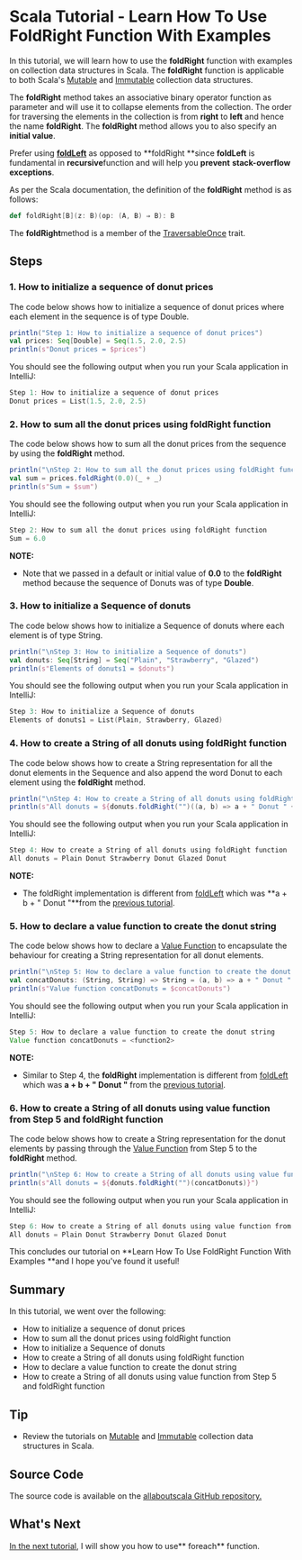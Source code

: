 # Scala Tutorial - Learn How To Use FoldRight Function With Examples


In this tutorial, we will learn how to use the **foldRight** function with examples on collection data structures in Scala. The **foldRight** function is applicable to both Scala's [Mutable](http://allaboutscala.com/tutorials/chapter-7-beginner-tutorial-using-scala-mutable-collection/) and [Immutable](http://allaboutscala.com/tutorials/chapter-6-beginner-tutorial-using-scala-immutable-collection/) collection data structures.

 

The **foldRight** method takes an associative binary operator function as parameter and will use it to collapse elements from the collection. The order for traversing the elements in the collection is from **right** to **left** and hence the name **foldRight**. The **foldRight** method allows you to also specify an **initial value**.

 

Prefer using [**foldLeft**](http://allaboutscala.com/tutorials/chapter-8-beginner-tutorial-using-scala-collection-functions/scala-foldleft-example/) as opposed to **foldRight **since **foldLeft** is fundamental in **recursive**function and will help you **prevent** **stack-overflow exceptions**.

 

As per the Scala documentation, the definition of the **foldRight** method is as follows:

```scala
def foldRight[B](z: B)(op: (A, B) ⇒ B): B

```

 

The **foldRight**method is a member of the [TraversableOnce](http://www.scala-lang.org/api/current/scala/collection/TraversableOnce.html) trait.

## Steps

### 1. How to initialize a sequence of donut prices

The code below shows how to initialize a sequence of donut prices where each element in the sequence is of type Double.

```scala
println("Step 1: How to initialize a sequence of donut prices")
val prices: Seq[Double] = Seq(1.5, 2.0, 2.5)
println(s"Donut prices = $prices")

```

 

You should see the following output when you run your Scala application in IntelliJ:

```scala
Step 1: How to initialize a sequence of donut prices
Donut prices = List(1.5, 2.0, 2.5)

```

 

### 2. How to sum all the donut prices using foldRight function

The code below shows how to sum all the donut prices from the sequence by using the **foldRight** method.

```scala
println("\nStep 2: How to sum all the donut prices using foldRight function")
val sum = prices.foldRight(0.0)(_ + _)
println(s"Sum = $sum")


```

You should see the following output when you run your Scala application in IntelliJ:

```scala
Step 2: How to sum all the donut prices using foldRight function
Sum = 6.0

```

**NOTE:**

- Note that we passed in a default or initial value of **0.0** to the **foldRight** method because the sequence of Donuts was of type **Double**.

### 3. How to initialize a Sequence of donuts

The code below shows how to initialize a Sequence of donuts where each element is of type String.

```scala
println("\nStep 3: How to initialize a Sequence of donuts")
val donuts: Seq[String] = Seq("Plain", "Strawberry", "Glazed")
println(s"Elements of donuts1 = $donuts")


```

You should see the following output when you run your Scala application in IntelliJ:

```scala
Step 3: How to initialize a Sequence of donuts
Elements of donuts1 = List(Plain, Strawberry, Glazed)

```

 

### 4. How to create a String of all donuts using foldRight function

The code below shows how to create a String representation for all the donut elements in the Sequence and also append the word Donut to each element using the **foldRight** method.

```scala
println("\nStep 4: How to create a String of all donuts using foldRight function")
println(s"All donuts = ${donuts.foldRight("")((a, b) => a + " Donut " + b)}")


```

You should see the following output when you run your Scala application in IntelliJ:

```scala
Step 4: How to create a String of all donuts using foldRight function
All donuts = Plain Donut Strawberry Donut Glazed Donut 

```

**NOTE:**

- The foldRight implementation is different from [foldLeft](http://allaboutscala.com/tutorials/chapter-8-beginner-tutorial-using-scala-collection-functions/scala-foldleft-example/) which was **a + b + " Donut "**from the [previous tutorial](http://allaboutscala.com/tutorials/chapter-8-beginner-tutorial-using-scala-collection-functions/scala-foldleft-example/).

### 5. How to declare a value function to create the donut string

The code below shows how to declare a [Value Function](http://allaboutscala.com/tutorials/chapter-3-beginner-tutorial-using-functions-scala/scala-tutorial-learn-create-val-function-val-vs-def/) to encapsulate the behaviour for creating a String representation for all donut elements.

```scala
println("\nStep 5: How to declare a value function to create the donut string")
val concatDonuts: (String, String) => String = (a, b) => a + " Donut " + b
println(s"Value function concatDonuts = $concatDonuts")


```

You should see the following output when you run your Scala application in IntelliJ:

```scala
Step 5: How to declare a value function to create the donut string
Value function concatDonuts = <function2>

```

**NOTE:**

- Similar to Step 4, the **foldRight** implementation is different from [foldLeft](http://allaboutscala.com/tutorials/chapter-8-beginner-tutorial-using-scala-collection-functions/scala-foldleft-example/) which was **a + b + " Donut "** from the [previous tutorial](http://allaboutscala.com/tutorials/chapter-8-beginner-tutorial-using-scala-collection-functions/scala-foldleft-example/).

### 6. How to create a String of all donuts using value function from Step 5 and foldRight function

The code below shows how to create a String representation for the donut elements by passing through the [Value Function](http://allaboutscala.com/tutorials/chapter-3-beginner-tutorial-using-functions-scala/scala-tutorial-learn-create-val-function-val-vs-def/) from Step 5 to the **foldRight** method.

```scala
println("\nStep 6: How to create a String of all donuts using value function from Step 5 and foldRight function")
println(s"All donuts = ${donuts.foldRight("")(concatDonuts)}")


```

You should see the following output when you run your Scala application in IntelliJ:

```scala
Step 6: How to create a String of all donuts using value function from Step 5 and foldRight function
All donuts = Plain Donut Strawberry Donut Glazed Donut 

```

This concludes our tutorial on **Learn How To Use FoldRight Function With Examples **and I hope you've found it useful!

 

## Summary

In this tutorial, we went over the following:

- How to initialize a sequence of donut prices
- How to sum all the donut prices using foldRight function
- How to initialize a Sequence of donuts
- How to create a String of all donuts using foldRight function
- How to declare a value function to create the donut string
- How to create a String of all donuts using value function from Step 5 and foldRight function

## Tip

- Review the tutorials on [Mutable](http://allaboutscala.com/tutorials/chapter-7-beginner-tutorial-using-scala-mutable-collection/) and [Immutable](http://allaboutscala.com/tutorials/chapter-6-beginner-tutorial-using-scala-immutable-collection/) collection data structures in Scala.

## Source Code

The source code is available on the [allaboutscala GitHub repository.](https://github.com/nadimbahadoor/allaboutscala)

 

## What's Next

[In the next tutorial](http://allaboutscala.com/tutorials/chapter-8-beginner-tutorial-using-scala-collection-functions/scala-foreach-example/), I will show you how to use** foreach** function.